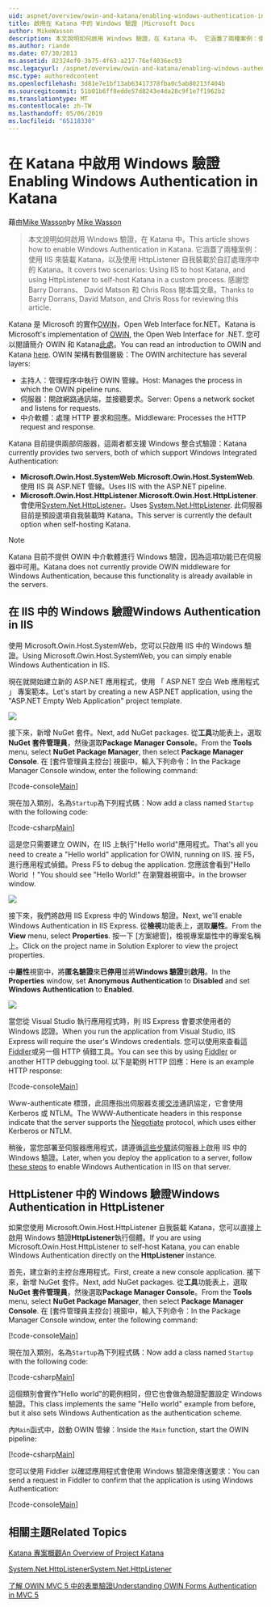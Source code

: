 ```yaml
---
uid: aspnet/overview/owin-and-katana/enabling-windows-authentication-in-katana
title: 啟用在 Katana 中的 Windows 驗證 |Microsoft Docs
author: MikeWasson
description: 本文說明如何啟用 Windows 驗證，在 Katana 中。 它涵蓋了兩種案例：使用 IIS 來裝載 Katana，以及使用 HttpListener 自我裝載 Kat...
ms.author: riande
ms.date: 07/30/2013
ms.assetid: 82324ef0-3b75-4f63-a217-76ef4036ec93
msc.legacyurl: /aspnet/overview/owin-and-katana/enabling-windows-authentication-in-katana
msc.type: authoredcontent
ms.openlocfilehash: 3d81e7e1bf13ab63417378fba0c5ab80213f404b
ms.sourcegitcommit: 51b01b6ff8edde57d8243e4da28c9f1e7f1962b2
ms.translationtype: MT
ms.contentlocale: zh-TW
ms.lasthandoff: 05/06/2019
ms.locfileid: "65118330"
---
```

# <a name="enabling-windows-authentication-in-katana"></a><span data-ttu-id="c9f83-104">在 Katana 中啟用 Windows 驗證</span><span class="sxs-lookup"><span data-stu-id="c9f83-104">Enabling Windows Authentication in Katana</span></span>

<span data-ttu-id="c9f83-105">藉由[Mike Wasson](https://github.com/MikeWasson)</span><span class="sxs-lookup"><span data-stu-id="c9f83-105">by [Mike Wasson](https://github.com/MikeWasson)</span></span>

> <span data-ttu-id="c9f83-106">本文說明如何啟用 Windows 驗證，在 Katana 中。</span><span class="sxs-lookup"><span data-stu-id="c9f83-106">This article shows how to enable Windows Authentication in Katana.</span></span> <span data-ttu-id="c9f83-107">它涵蓋了兩種案例：使用 IIS 來裝載 Katana，以及使用 HttpListener 自我裝載於自訂處理序中的 Katana。</span><span class="sxs-lookup"><span data-stu-id="c9f83-107">It covers two scenarios: Using IIS to host Katana, and using HttpListener to self-host Katana in a custom process.</span></span> <span data-ttu-id="c9f83-108">感謝您 Barry Dorrans、 David Matson 和 Chris Ross 閱本篇文章。</span><span class="sxs-lookup"><span data-stu-id="c9f83-108">Thanks to Barry Dorrans, David Matson, and Chris Ross for reviewing this article.</span></span>

<span data-ttu-id="c9f83-109">Katana 是 Microsoft 的實作[OWIN](http://owin.org/)，Open Web Interface for.NET。</span><span class="sxs-lookup"><span data-stu-id="c9f83-109">Katana is Microsoft's implementation of [OWIN](http://owin.org/), the Open Web Interface for .NET.</span></span> <span data-ttu-id="c9f83-110">您可以閱讀簡介 OWIN 和 Katana[此處](an-overview-of-project-katana.md)。</span><span class="sxs-lookup"><span data-stu-id="c9f83-110">You can read an introduction to OWIN and Katana [here](an-overview-of-project-katana.md).</span></span> <span data-ttu-id="c9f83-111">OWIN 架構有數個層級：</span><span class="sxs-lookup"><span data-stu-id="c9f83-111">The OWIN architecture has several layers:</span></span>

- <span data-ttu-id="c9f83-112">主持人：管理程序中執行 OWIN 管線。</span><span class="sxs-lookup"><span data-stu-id="c9f83-112">Host: Manages the process in which the OWIN pipeline runs.</span></span>
- <span data-ttu-id="c9f83-113">伺服器：開啟網路通訊端，並接聽要求。</span><span class="sxs-lookup"><span data-stu-id="c9f83-113">Server: Opens a network socket and listens for requests.</span></span>
- <span data-ttu-id="c9f83-114">中介軟體：處理 HTTP 要求和回應。</span><span class="sxs-lookup"><span data-stu-id="c9f83-114">Middleware: Processes the HTTP request and response.</span></span>

<span data-ttu-id="c9f83-115">Katana 目前提供兩部伺服器，這兩者都支援 Windows 整合式驗證：</span><span class="sxs-lookup"><span data-stu-id="c9f83-115">Katana currently provides two servers, both of which support Windows Integrated Authentication:</span></span>

- <span data-ttu-id="c9f83-116">**Microsoft.Owin.Host.SystemWeb**.</span><span class="sxs-lookup"><span data-stu-id="c9f83-116">**Microsoft.Owin.Host.SystemWeb**.</span></span> <span data-ttu-id="c9f83-117">使用 IIS 與 ASP.NET 管線。</span><span class="sxs-lookup"><span data-stu-id="c9f83-117">Uses IIS with the ASP.NET pipeline.</span></span>
- <span data-ttu-id="c9f83-118">**Microsoft.Owin.Host.HttpListener**.</span><span class="sxs-lookup"><span data-stu-id="c9f83-118">**Microsoft.Owin.Host.HttpListener**.</span></span> <span data-ttu-id="c9f83-119">會使用[System.Net.HttpListener](https://msdn.microsoft.com/library/system.net.httplistener.aspx)。</span><span class="sxs-lookup"><span data-stu-id="c9f83-119">Uses [System.Net.HttpListener](https://msdn.microsoft.com/library/system.net.httplistener.aspx).</span></span> <span data-ttu-id="c9f83-120">此伺服器目前是預設選項自我裝載時 Katana。</span><span class="sxs-lookup"><span data-stu-id="c9f83-120">This server is currently the default option when self-hosting Katana.</span></span>

> [!NOTE]
> <span data-ttu-id="c9f83-121">Katana 目前不提供 OWIN 中介軟體進行 Windows 驗證，因為這項功能已在伺服器中可用。</span><span class="sxs-lookup"><span data-stu-id="c9f83-121">Katana does not currently provide OWIN middleware for Windows Authentication, because this functionality is already available in the servers.</span></span>

## <a name="windows-authentication-in-iis"></a><span data-ttu-id="c9f83-122">在 IIS 中的 Windows 驗證</span><span class="sxs-lookup"><span data-stu-id="c9f83-122">Windows Authentication in IIS</span></span>

<span data-ttu-id="c9f83-123">使用 Microsoft.Owin.Host.SystemWeb，您可以只啟用 IIS 中的 Windows 驗證。</span><span class="sxs-lookup"><span data-stu-id="c9f83-123">Using Microsoft.Owin.Host.SystemWeb, you can simply enable Windows Authentication in IIS.</span></span>

<span data-ttu-id="c9f83-124">現在就開始建立新的 ASP.NET 應用程式，使用 「 ASP.NET 空白 Web 應用程式 」 專案範本。</span><span class="sxs-lookup"><span data-stu-id="c9f83-124">Let's start by creating a new ASP.NET application, using the "ASP.NET Empty Web Application" project template.</span></span>

![](enabling-windows-authentication-in-katana/_static/image1.png)

<span data-ttu-id="c9f83-125">接下來，新增 NuGet 套件。</span><span class="sxs-lookup"><span data-stu-id="c9f83-125">Next, add NuGet packages.</span></span> <span data-ttu-id="c9f83-126">從**工具**功能表上，選取**NuGet 套件管理員**，然後選取**Package Manager Console**。</span><span class="sxs-lookup"><span data-stu-id="c9f83-126">From the **Tools** menu, select **NuGet Package Manager**, then select **Package Manager Console**.</span></span> <span data-ttu-id="c9f83-127">在 [套件管理員主控台] 視窗中，輸入下列命令：</span><span class="sxs-lookup"><span data-stu-id="c9f83-127">In the Package Manager Console window, enter the following command:</span></span>

[!code-console[Main](enabling-windows-authentication-in-katana/samples/sample1.cmd)]

<span data-ttu-id="c9f83-128">現在加入類別，名為`Startup`為下列程式碼：</span><span class="sxs-lookup"><span data-stu-id="c9f83-128">Now add a class named `Startup` with the following code:</span></span>

[!code-csharp[Main](enabling-windows-authentication-in-katana/samples/sample2.cs)]

<span data-ttu-id="c9f83-129">這是您只需要建立 OWIN，在 IIS 上執行"Hello world"應用程式。</span><span class="sxs-lookup"><span data-stu-id="c9f83-129">That's all you need to create a "Hello world" application for OWIN, running on IIS.</span></span> <span data-ttu-id="c9f83-130">按 F5，進行應用程式偵錯。</span><span class="sxs-lookup"><span data-stu-id="c9f83-130">Press F5 to debug the application.</span></span> <span data-ttu-id="c9f83-131">您應該會看到"Hello World ！"</span><span class="sxs-lookup"><span data-stu-id="c9f83-131">You should see "Hello World!"</span></span> <span data-ttu-id="c9f83-132">在瀏覽器視窗中。</span><span class="sxs-lookup"><span data-stu-id="c9f83-132">in the browser window.</span></span>

![](enabling-windows-authentication-in-katana/_static/image2.png)

<span data-ttu-id="c9f83-133">接下來，我們將啟用 IIS Express 中的 Windows 驗證。</span><span class="sxs-lookup"><span data-stu-id="c9f83-133">Next, we'll enable Windows Authentication in IIS Express.</span></span> <span data-ttu-id="c9f83-134">從**檢視**功能表上，選取**屬性**。</span><span class="sxs-lookup"><span data-stu-id="c9f83-134">From the **View** menu, select **Properties**.</span></span> <span data-ttu-id="c9f83-135">按一下 [方案總管]，檢視專案屬性中的專案名稱上。</span><span class="sxs-lookup"><span data-stu-id="c9f83-135">Click on the project name in Solution Explorer to view the project properties.</span></span>

<span data-ttu-id="c9f83-136">中**屬性**視窗中，將**匿名驗證**來**已停用**並將**Windows 驗證**到**啟用**。</span><span class="sxs-lookup"><span data-stu-id="c9f83-136">In the **Properties** window, set **Anonymous Authentication** to **Disabled** and set **Windows Authentication** to **Enabled**.</span></span>

![](enabling-windows-authentication-in-katana/_static/image3.png)

<span data-ttu-id="c9f83-137">當您從 Visual Studio 執行應用程式時，則 IIS Express 會要求使用者的 Windows 認證。</span><span class="sxs-lookup"><span data-stu-id="c9f83-137">When you run the application from Visual Studio, IIS Express will require the user's Windows credentials.</span></span> <span data-ttu-id="c9f83-138">您可以使用來查看這[Fiddler](http://fiddler2.com/home)或另一個 HTTP 偵錯工具。</span><span class="sxs-lookup"><span data-stu-id="c9f83-138">You can see this by using [Fiddler](http://fiddler2.com/home) or another HTTP debugging tool.</span></span> <span data-ttu-id="c9f83-139">以下是範例 HTTP 回應：</span><span class="sxs-lookup"><span data-stu-id="c9f83-139">Here is an example HTTP response:</span></span>

[!code-console[Main](enabling-windows-authentication-in-katana/samples/sample3.cmd?highlight=1,5-6)]

<span data-ttu-id="c9f83-140">Www-authenticate 標頭，此回應指出伺服器支援[交涉](http://www.ietf.org/rfc/rfc4559.txt)通訊協定，它會使用 Kerberos 或 NTLM。</span><span class="sxs-lookup"><span data-stu-id="c9f83-140">The WWW-Authenticate headers in this response indicate that the server supports the [Negotiate](http://www.ietf.org/rfc/rfc4559.txt) protocol, which uses either Kerberos or NTLM.</span></span>

<span data-ttu-id="c9f83-141">稍後，當您部署至伺服器應用程式，請遵循[這些步驟](https://www.iis.net/configreference/system.webserver/security/authentication/windowsauthentication)該伺服器上啟用 IIS 中的 Windows 驗證。</span><span class="sxs-lookup"><span data-stu-id="c9f83-141">Later, when you deploy the application to a server, follow [these steps](https://www.iis.net/configreference/system.webserver/security/authentication/windowsauthentication) to enable Windows Authentication in IIS on that server.</span></span>

## <a name="windows-authentication-in-httplistener"></a><span data-ttu-id="c9f83-142">HttpListener 中的 Windows 驗證</span><span class="sxs-lookup"><span data-stu-id="c9f83-142">Windows Authentication in HttpListener</span></span>

<span data-ttu-id="c9f83-143">如果您使用 Microsoft.Owin.Host.HttpListener 自我裝載 Katana，您可以直接上啟用 Windows 驗證**HttpListener**執行個體。</span><span class="sxs-lookup"><span data-stu-id="c9f83-143">If you are using Microsoft.Owin.Host.HttpListener to self-host Katana, you can enable Windows Authentication directly on the **HttpListener** instance.</span></span>

<span data-ttu-id="c9f83-144">首先，建立新的主控台應用程式。</span><span class="sxs-lookup"><span data-stu-id="c9f83-144">First, create a new console application.</span></span> <span data-ttu-id="c9f83-145">接下來，新增 NuGet 套件。</span><span class="sxs-lookup"><span data-stu-id="c9f83-145">Next, add NuGet packages.</span></span> <span data-ttu-id="c9f83-146">從**工具**功能表上，選取**NuGet 套件管理員**，然後選取**Package Manager Console**。</span><span class="sxs-lookup"><span data-stu-id="c9f83-146">From the **Tools** menu, select **NuGet Package Manager**, then select **Package Manager Console**.</span></span> <span data-ttu-id="c9f83-147">在 [套件管理員主控台] 視窗中，輸入下列命令：</span><span class="sxs-lookup"><span data-stu-id="c9f83-147">In the Package Manager Console window, enter the following command:</span></span>

[!code-console[Main](enabling-windows-authentication-in-katana/samples/sample4.cmd)]

<span data-ttu-id="c9f83-148">現在加入類別，名為`Startup`為下列程式碼：</span><span class="sxs-lookup"><span data-stu-id="c9f83-148">Now add a class named `Startup` with the following code:</span></span>

[!code-csharp[Main](enabling-windows-authentication-in-katana/samples/sample5.cs)]

<span data-ttu-id="c9f83-149">這個類別會實作"Hello world"的範例相同，但它也會做為驗證配置設定 Windows 驗證。</span><span class="sxs-lookup"><span data-stu-id="c9f83-149">This class implements the same "Hello world" example from before, but it also sets Windows Authentication as the authentication scheme.</span></span>

<span data-ttu-id="c9f83-150">內`Main`函式中，啟動 OWIN 管線：</span><span class="sxs-lookup"><span data-stu-id="c9f83-150">Inside the `Main` function, start the OWIN pipeline:</span></span>

[!code-csharp[Main](enabling-windows-authentication-in-katana/samples/sample6.cs)]

<span data-ttu-id="c9f83-151">您可以使用 Fiddler 以確認應用程式會使用 Windows 驗證來傳送要求：</span><span class="sxs-lookup"><span data-stu-id="c9f83-151">You can send a request in Fiddler to confirm that the application is using Windows Authentication:</span></span>

[!code-console[Main](enabling-windows-authentication-in-katana/samples/sample7.cmd?highlight=1,4-5)]

## <a name="related-topics"></a><span data-ttu-id="c9f83-152">相關主題</span><span class="sxs-lookup"><span data-stu-id="c9f83-152">Related Topics</span></span>

[<span data-ttu-id="c9f83-153">Katana 專案概觀</span><span class="sxs-lookup"><span data-stu-id="c9f83-153">An Overview of Project Katana</span></span>](an-overview-of-project-katana.md)

[<span data-ttu-id="c9f83-154">System.Net.HttpListener</span><span class="sxs-lookup"><span data-stu-id="c9f83-154">System.Net.HttpListener</span></span>](https://msdn.microsoft.com/library/system.net.httplistener.aspx)

[<span data-ttu-id="c9f83-155">了解 OWIN MVC 5 中的表單驗證</span><span class="sxs-lookup"><span data-stu-id="c9f83-155">Understanding OWIN Forms Authentication in MVC 5</span></span>](https://blogs.msdn.com/b/webdev/archive/2013/07/03/understanding-owin-forms-authentication-in-mvc-5.aspx)
